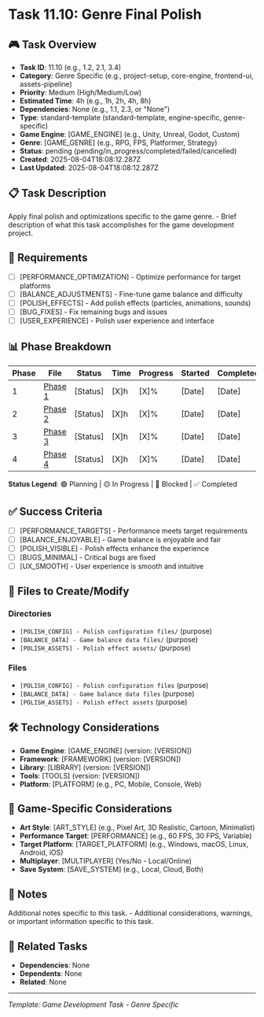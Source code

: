 # Task 11.10: Genre Final Polish

## 🎮 Task Overview
- **Task ID**: 11.10 (e.g., 1.2, 2.1, 3.4)
- **Category**: Genre Specific (e.g., project-setup, core-engine, frontend-ui, assets-pipeline)
- **Priority**: Medium (High/Medium/Low)
- **Estimated Time**: 4h (e.g., 1h, 2h, 4h, 8h)
- **Dependencies**: None (e.g., 1.1, 2.3, or "None")
- **Type**: standard-template (standard-template, engine-specific, genre-specific)
- **Game Engine**: [GAME_ENGINE] (e.g., Unity, Unreal, Godot, Custom)
- **Genre**: [GAME_GENRE] (e.g., RPG, FPS, Platformer, Strategy)
- **Status**: pending (pending/in_progress/completed/failed/cancelled)
- **Created**: 2025-08-04T18:08:12.287Z
- **Last Updated**: 2025-08-04T18:08:12.287Z

## 📋 Task Description
Apply final polish and optimizations specific to the game genre. - Brief description of what this task accomplishes for the game development project.

## 🎯 Requirements
- [ ] [PERFORMANCE_OPTIMIZATION] - Optimize performance for target platforms
- [ ] [BALANCE_ADJUSTMENTS] - Fine-tune game balance and difficulty
- [ ] [POLISH_EFFECTS] - Add polish effects (particles, animations, sounds)
- [ ] [BUG_FIXES] - Fix remaining bugs and issues
- [ ] [USER_EXPERIENCE] - Polish user experience and interface

## 📊 Phase Breakdown
| Phase | File | Status | Time | Progress | Started | Completed |
|-------|------|--------|------|----------|---------|-----------|
| 1 | [Phase 1](./10-genre-final-polish-phase-1.md) | [Status] | [X]h | [X]% | [Date] | [Date] |
| 2 | [Phase 2](./10-genre-final-polish-phase-2.md) | [Status] | [X]h | [X]% | [Date] | [Date] |
| 3 | [Phase 3](./10-genre-final-polish-phase-3.md) | [Status] | [X]h | [X]% | [Date] | [Date] |
| 4 | [Phase 4](./10-genre-final-polish-phase-4.md) | [Status] | [X]h | [X]% | [Date] | [Date] |

**Status Legend**: 🟢 Planning | 🟡 In Progress | 🔴 Blocked | ✅ Completed

## ✅ Success Criteria
- [ ] [PERFORMANCE_TARGETS] - Performance meets target requirements
- [ ] [BALANCE_ENJOYABLE] - Game balance is enjoyable and fair
- [ ] [POLISH_VISIBLE] - Polish effects enhance the experience
- [ ] [BUGS_MINIMAL] - Critical bugs are fixed
- [ ] [UX_SMOOTH] - User experience is smooth and intuitive

## 📁 Files to Create/Modify
### Directories
- `[POLISH_CONFIG] - Polish configuration files/` (purpose)
- `[BALANCE_DATA] - Game balance data files/` (purpose)
- `[POLISH_ASSETS] - Polish effect assets/` (purpose)

### Files
- `[POLISH_CONFIG] - Polish configuration files` (purpose)
- `[BALANCE_DATA] - Game balance data files` (purpose)
- `[POLISH_ASSETS] - Polish effect assets` (purpose)

## 🛠️ Technology Considerations
- **Game Engine**: [GAME_ENGINE] (version: [VERSION])
- **Framework**: [FRAMEWORK] (version: [VERSION])
- **Library**: [LIBRARY] (version: [VERSION])
- **Tools**: [TOOLS] (version: [VERSION])
- **Platform**: [PLATFORM] (e.g., PC, Mobile, Console, Web)

## 🎨 Game-Specific Considerations
- **Art Style**: [ART_STYLE] (e.g., Pixel Art, 3D Realistic, Cartoon, Minimalist)
- **Performance Target**: [PERFORMANCE] (e.g., 60 FPS, 30 FPS, Variable)
- **Target Platform**: [TARGET_PLATFORM] (e.g., Windows, macOS, Linux, Android, iOS)
- **Multiplayer**: [MULTIPLAYER] (Yes/No - Local/Online)
- **Save System**: [SAVE_SYSTEM] (e.g., Local, Cloud, Both)

## 📝 Notes
Additional notes specific to this task. - Additional considerations, warnings, or important information specific to this task.

## 🔗 Related Tasks
- **Dependencies**: None
- **Dependents**: None
- **Related**: None

---
*Template: Game Development Task - Genre Specific* 